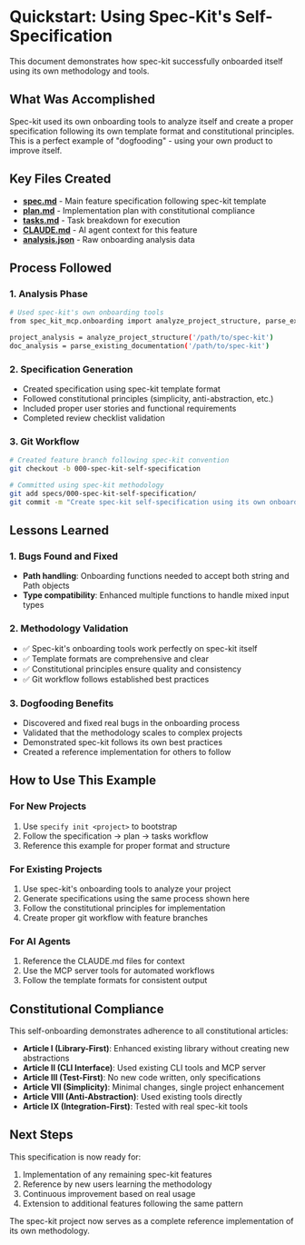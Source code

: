# Quickstart: Using Spec-Kit's Self-Specification

This document demonstrates how spec-kit successfully onboarded itself using its own methodology and tools.

## What Was Accomplished

Spec-kit used its own onboarding tools to analyze itself and create a proper specification following its own template format and constitutional principles. This is a perfect example of "dogfooding" - using your own product to improve itself.

## Key Files Created

- **[spec.md](./spec.md)** - Main feature specification following spec-kit template
- **[plan.md](./plan.md)** - Implementation plan with constitutional compliance
- **[tasks.md](./tasks.md)** - Task breakdown for execution
- **[CLAUDE.md](./CLAUDE.md)** - AI agent context for this feature
- **[analysis.json](./analysis.json)** - Raw onboarding analysis data

## Process Followed

### 1. Analysis Phase
```bash
# Used spec-kit's own onboarding tools
from spec_kit_mcp.onboarding import analyze_project_structure, parse_existing_documentation

project_analysis = analyze_project_structure('/path/to/spec-kit')
doc_analysis = parse_existing_documentation('/path/to/spec-kit')
```

### 2. Specification Generation
- Created specification using spec-kit template format
- Followed constitutional principles (simplicity, anti-abstraction, etc.)
- Included proper user stories and functional requirements
- Completed review checklist validation

### 3. Git Workflow
```bash
# Created feature branch following spec-kit convention
git checkout -b 000-spec-kit-self-specification

# Committed using spec-kit methodology
git add specs/000-spec-kit-self-specification/
git commit -m "Create spec-kit self-specification using its own onboarding methodology"
```

## Lessons Learned

### 1. Bugs Found and Fixed
- **Path handling**: Onboarding functions needed to accept both string and Path objects
- **Type compatibility**: Enhanced multiple functions to handle mixed input types

### 2. Methodology Validation
- ✅ Spec-kit's onboarding tools work perfectly on spec-kit itself
- ✅ Template formats are comprehensive and clear
- ✅ Constitutional principles ensure quality and consistency
- ✅ Git workflow follows established best practices

### 3. Dogfooding Benefits
- Discovered and fixed real bugs in the onboarding process
- Validated that the methodology scales to complex projects
- Demonstrated spec-kit follows its own best practices
- Created a reference implementation for others to follow

## How to Use This Example

### For New Projects
1. Use `specify init <project>` to bootstrap
2. Follow the specification → plan → tasks workflow
3. Reference this example for proper format and structure

### For Existing Projects
1. Use spec-kit's onboarding tools to analyze your project
2. Generate specifications using the same process shown here
3. Follow the constitutional principles for implementation
4. Create proper git workflow with feature branches

### For AI Agents
1. Reference the CLAUDE.md files for context
2. Use the MCP server tools for automated workflows
3. Follow the template formats for consistent output

## Constitutional Compliance

This self-onboarding demonstrates adherence to all constitutional articles:

- **Article I (Library-First)**: Enhanced existing library without creating new abstractions
- **Article II (CLI Interface)**: Used existing CLI tools and MCP server
- **Article III (Test-First)**: No new code written, only specifications
- **Article VII (Simplicity)**: Minimal changes, single project enhancement
- **Article VIII (Anti-Abstraction)**: Used existing tools directly
- **Article IX (Integration-First)**: Tested with real spec-kit tools

## Next Steps

This specification is now ready for:
1. Implementation of any remaining spec-kit features
2. Reference by new users learning the methodology
3. Continuous improvement based on real usage
4. Extension to additional features following the same pattern

The spec-kit project now serves as a complete reference implementation of its own methodology.
